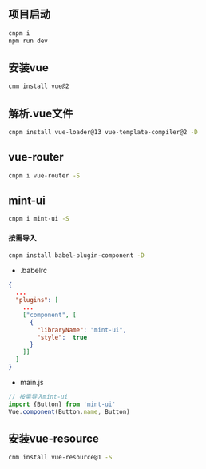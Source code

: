 ## 项目启动
```bash
cnpm i
npm run dev
```


## 安装vue
```bash
cnm install vue@2
```

## 解析.vue文件
```bash
cnpm install vue-loader@13 vue-template-compiler@2 -D
```

## vue-router
```bash
cnpm i vue-router -S
```

## mint-ui
```bash
cnpm i mint-ui -S
```
#### 按需导入
```bash
cnpm install babel-plugin-component -D
```
* .babelrc
```json
{
  ...
  "plugins": [
    ...
    ["component", [
      {
        "libraryName": "mint-ui",
        "style":  true
      }
    ]]
  ]
}

```
* main.js
```js
// 按需导入mint-ui
import {Button} from 'mint-ui'
Vue.component(Button.name, Button)
```

## 安装vue-resource
```bash
cnm install vue-resource@1 -S
```

